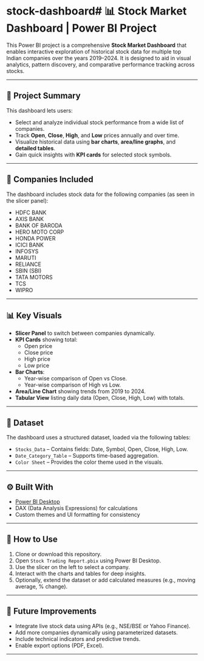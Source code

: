 # stock-dashboard# 📊 Stock Market Dashboard | Power BI Project

This Power BI project is a comprehensive **Stock Market Dashboard** that enables interactive exploration of historical stock data for multiple top Indian companies over the years 2019–2024. It is designed to aid in visual analytics, pattern discovery, and comparative performance tracking across stocks.

---

## 📁 Project Summary

This dashboard lets users:

- Select and analyze individual stock performance from a wide list of companies.
- Track **Open**, **Close**, **High**, and **Low** prices annually and over time.
- Visualize historical data using **bar charts**, **area/line graphs**, and **detailed tables**.
- Gain quick insights with **KPI cards** for selected stock symbols.

---

## 🏦 Companies Included

The dashboard includes stock data for the following companies (as seen in the slicer panel):

- HDFC BANK
- AXIS BANK
- BANK OF BARODA
- HERO MOTO CORP
- HONDA POWER
- ICICI BANK
- INFOSYS
- MARUTI
- RELIANCE
- SBIN (SBI)
- TATA MOTORS
- TCS
- WIPRO


---

## 📊 Key Visuals

- **Slicer Panel** to switch between companies dynamically.
- **KPI Cards** showing total:
  - Open price
  - Close price
  - High price
  - Low price
- **Bar Charts**:
  - Year-wise comparison of Open vs Close.
  - Year-wise comparison of High vs Low.
- **Area/Line Chart** showing trends from 2019 to 2024.
- **Tabular View** listing daily data (Open, Close, High, Low) with totals.

---

## 🧮 Dataset

The dashboard uses a structured dataset, loaded via the following tables:

- `Stocks_Data` – Contains fields: Date, Symbol, Open, Close, High, Low.
- `Date_Category_Table` – Supports time-based aggregation.
- `Color Sheet` – Provides the color theme used in the visuals.

---

## ⚙️ Built With

- [Power BI Desktop](https://powerbi.microsoft.com/desktop)
- DAX (Data Analysis Expressions) for calculations
- Custom themes and UI formatting for consistency

---


## 🚀 How to Use

1. Clone or download this repository.
2. Open `Stock Trading Report.pbix` using Power BI Desktop.
3. Use the slicer on the left to select a company.
4. Interact with the charts and tables for deep insights.
5. Optionally, extend the dataset or add calculated measures (e.g., moving average, % change).

---

## 📌 Future Improvements

- Integrate live stock data using APIs (e.g., NSE/BSE or Yahoo Finance).
- Add more companies dynamically using parameterized datasets.
- Include technical indicators and predictive trends.
- Enable export options (PDF, Excel).

---



